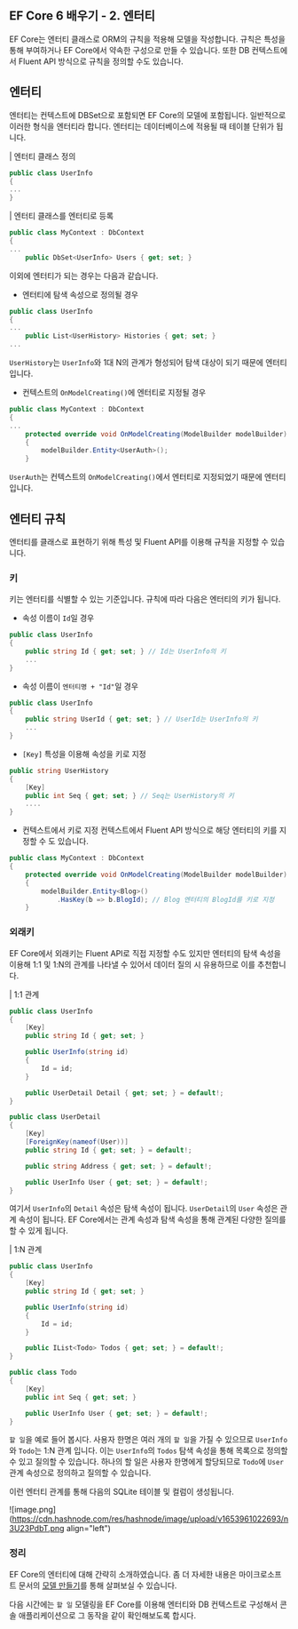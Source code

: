 ## EF Core 6 배우기 - 2. 엔터티

EF Core는 엔터티 클래스로 ORM의 규칙을 적용해 모델을 작성합니다. 규칙은 특성을 통해 부여하거나 EF Core에서 약속한 구성으로 만들 수 있습니다. 또한 DB 컨텍스트에서 Fluent API 방식으로 규칙을 정의할 수도 있습니다.

## 엔터티

엔터티는 컨텍스트에 DBSet으로 포함되면 EF Core의 모델에 포함됩니다. 일반적으로 이러한 형식을 엔터티라 합니다. 엔터티는 데이터베이스에 적용될 때 테이블 단위가 됩니다.

| 엔터티 클래스 정의
```csharp
public class UserInfo
{
...
}
```

| 엔터티 클래스를 엔터티로 등록
```csharp
public class MyContext : DbContext
{
...
    public DbSet<UserInfo> Users { get; set; }
```

이외에 엔터티가 되는 경우는 다음과 같습니다.

- 엔터티에 탐색 속성으로 정의될 경우
```csharp
public class UserInfo
{
...
    public List<UserHistory> Histories { get; set; }
...
```
`UserHistory`는 `UserInfo`와 1대 N의 관계가 형성되어 탐색 대상이 되기 때문에 엔터티 입니다.

- 컨텍스트의 `OnModelCreating()`에 엔터티로 지정될 경우
```csharp
public class MyContext : DbContext
{
...
    protected override void OnModelCreating(ModelBuilder modelBuilder)
    {
        modelBuilder.Entity<UserAuth>();
    }
```
`UserAuth`는 컨텍스트의 `OnModelCreating()`에서 엔터티로 지정되었기 때문에 엔터티 입니다.

## 엔터티 규칙
엔터티를 클래스로 표현하기 위해 특성 및 Fluent API를 이용해 규칙을 지정할 수 있습니다.

### 키
키는 엔터티를 식별할 수 있는 기준입니다. 규칙에 따라 다음은 엔터티의 키가 됩니다.

- 속성 이름이 `Id`일 경우
```csharp
public class UserInfo
{
    public string Id { get; set; } // Id는 UserInfo의 키
    ...
}
```

- 속성 이름이 `엔터티명 + "Id"`일 경우
```csharp
public class UserInfo
{
    public string UserId { get; set; } // UserId는 UserInfo의 키
    ...
}
```

- `[Key]` 특성을 이용해 속성을 키로 지정
```csharp
public string UserHistory
{
    [Key]
    public int Seq { get; set; } // Seq는 UserHistory의 키
    ....
}
```

- 컨텍스트에서 키로 지정
컨텍스트에서 Fluent API 방식으로 해당 엔터티의 키를 지정할 수 도 있습니다.
```csharp
public class MyContext : DbContext
{
    protected override void OnModelCreating(ModelBuilder modelBuilder)
    {
        modelBuilder.Entity<Blog>()
            .HasKey(b => b.BlogId); // Blog 엔터티의 BlogId를 키로 지정
    }
```

### 외래키

EF Core에서 외래키는 Fluent API로 직접 지정할 수도 있지만 엔터티의 탐색 속성을 이용해 1:1 및 1:N의 관계를 나타낼 수 있어서 데이터 질의 시 유용하므로 이를 추천합니다.

| 1:1 관계
```csharp
public class UserInfo
{
    [Key]
    public string Id { get; set; }

    public UserInfo(string id)
    {
        Id = id;
    }

    public UserDetail Detail { get; set; } = default!;
}

public class UserDetail
{
    [Key]
    [ForeignKey(nameof(User))]
    public string Id { get; set; } = default!;

    public string Address { get; set; } = default!;

    public UserInfo User { get; set; } = default!;
}
```

여기서 `UserInfo`의 `Detail` 속성은 탐색 속성이 됩니다. `UserDetail`의 `User` 속성은 관계 속성이 됩니다. EF Core에서는 관계 속성과 탐색 속성을 통해 관계된 다양한 질의를 할 수 있게 됩니다.

| 1:N 관계
```csharp
public class UserInfo
{
    [Key]
    public string Id { get; set; }

    public UserInfo(string id)
    {
        Id = id;
    }

    public IList<Todo> Todos { get; set; } = default!;
}

public class Todo
{
    [Key]
    public int Seq { get; set; }

    public UserInfo User { get; set; } = default!;
}
```

`할 일`을 예로 들어 봅시다. 사용자 한명은 여러 개의 `할 일`을 가질 수 있으므로 `UserInfo`와 `Todo`는  1:N 관계 입니다. 이는 `UserInfo`의 `Todos` 탐색 속성을 통해 목록으로 정의할 수 있고 질의할 수 있습니다. 하나의 할 일은 사용자 한명에게 할당되므로  `Todo`에 `User` 관계 속성으로 정의하고 질의할 수 있습니다.

이런 엔터티 관계를 통해 다음의 SQLite 테이블 및 컬럼이 생성됩니다.

![image.png](https://cdn.hashnode.com/res/hashnode/image/upload/v1653961022693/n3U23PdbT.png align="left")

### 정리
EF Core의 엔터티에 대해 간략히 소개하였습니다. 좀 더 자세한 내용은 마이크로소프트  문서의 [모델 만들기](https://docs.microsoft.com/ko-kr/ef/core/modeling/)를 통해 살펴보실 수 있습니다.

다음 시간에는 `할 일` 모델링을 EF Core를 이용해 엔터티와 DB 컨텍스트로 구성해서 콘솔 애플리케이션으로 그 동작을 같이 확인해보도록 합시다.
